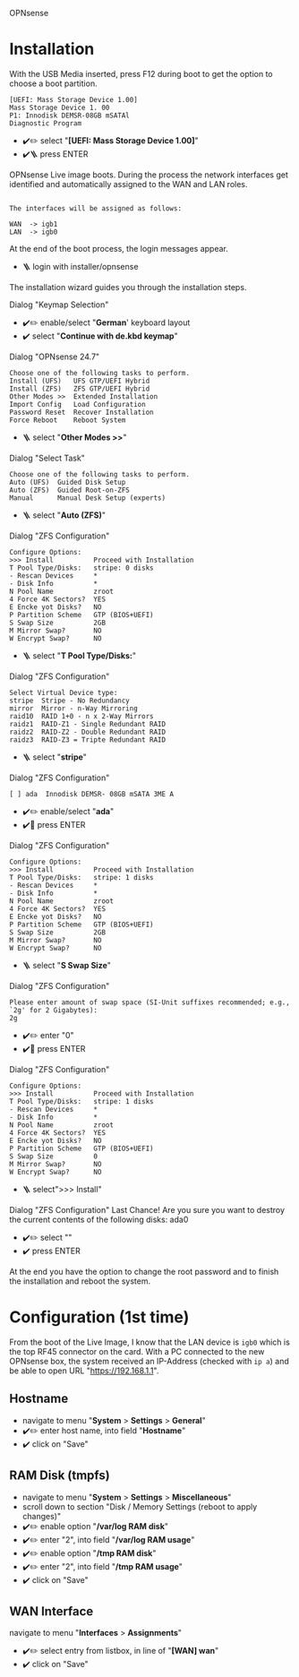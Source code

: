 OPNsense

# Installation

With the USB Media inserted, press F12 during boot to get the option to choose a boot partition.

```code
[UEFI: Mass Storage Device 1.00]
Mass Storage Device 1. 00
P1: Innodisk DEMSR-08GB mSATAl
Diagnostic Program
```

- ✔️✏️ select "**[UEFI: Mass Storage Device 1.00]**"
- ✔️🪜 press ENTER

OPNsense Live image boots. During the process the network interfaces get identified and automatically assigned to the WAN and LAN roles.

```code

The interfaces will be assigned as follows:

WAN  -> igb1
LAN  -> igb0

```

At the end of the boot process, the login messages appear.

- 🪜 login with installer/opnsense

The installation wizard guides you through the installation steps.

Dialog "Keymap Selection"

- ✔️✏️ enable/select  "**German**' keyboard layout
- ✔️ select "**Continue with de.kbd keymap**"

Dialog "OPNsense 24.7"

```code
Choose one of the following tasks to perform.
Install (UFS)   UFS GTP/UEFI Hybrid
Install (ZFS)   ZFS GTP/UEFI Hybrid
Other Modes >>  Extended Installation
Import Config   Load Configuration
Password Reset  Recover Installation
Force Reboot    Reboot System
```

- 🪜 select "**Other Modes >>**"

Dialog "Select Task"

```code
Choose one of the following tasks to perform.
Auto (UFS)  Guided Disk Setup
Auto (ZFS)  Guided Root-on-ZFS
Manual      Manual Desk Setup (experts)
```

- 🪜 select "**Auto (ZFS)**"

Dialog "ZFS Configuration"

```code
Configure Options:
>>> Install          Proceed with Installation
T Pool Type/Disks:   stripe: 0 disks
- Rescan Devices     *
- Disk Info          *
N Pool Name          zroot
4 Force 4K Sectors?  YES
E Encke yot Disks?   NO
P Partition Scheme   GTP (BIOS+UEFI)
S Swap Size          2GB
M Mirror Swap?       NO
W Encrypt Swap?      NO
```

- 🪜 select "**T Pool Type/Disks:**"

Dialog "ZFS Configuration"

```code
Select Virtual Device type:
stripe  Stripe - No Redundancy
mirror  Mirror - n-Way Mirroring
raid10  RAID 1+0 - n x 2-Way Mirrors
raidz1  RAID-Z1 - Single Redundant RAID
raidz2  RAID-Z2 - Double Redundant RAID
raidz3  RAID-Z3 = Tripte Redundant RAID
```

- 🪜 select "**stripe**"

Dialog "ZFS Configuration"

```code
[ ] ada  Innodisk DEMSR- 08GB mSATA 3ME A

```

- ✔️✏️ enable/select "**ada**"
- ✔️🛝 press ENTER

Dialog "ZFS Configuration"

```code
Configure Options:
>>> Install          Proceed with Installation
T Pool Type/Disks:   stripe: 1 disks
- Rescan Devices     *
- Disk Info          *
N Pool Name          zroot
4 Force 4K Sectors?  YES
E Encke yot Disks?   NO
P Partition Scheme   GTP (BIOS+UEFI)
S Swap Size          2GB
M Mirror Swap?       NO
W Encrypt Swap?      NO
```

- 🪜 select "**S Swap Size**"

Dialog "ZFS Configuration"

```code
Please enter amount of swap space (SI-Unit suffixes recommended; e.g., `2g' for 2 Gigabytes):
2g
```

- ✔️✏️ enter "0"
- ✔️🛝 press ENTER

Dialog "ZFS Configuration"

```code
Configure Options:
>>> Install          Proceed with Installation
T Pool Type/Disks:   stripe: 1 disks
- Rescan Devices     *
- Disk Info          *
N Pool Name          zroot
4 Force 4K Sectors?  YES
E Encke yot Disks?   NO
P Partition Scheme   GTP (BIOS+UEFI)
S Swap Size          0
M Mirror Swap?       NO
W Encrypt Swap?      NO
```

- 🪜 select">>> Install"

Dialog "ZFS Configuration"
Last Chance! Are you sure you want to destroy the current contents of the following disks:
ada0

- ✔️✏️ select "<YES>"
- ✔️ press ENTER

At the end you have the option to change the root password and to finish the installation and reboot the system.

# Configuration (1st time)

From the boot of the Live Image, I know that the LAN device is `igb0` which is the top RF45 connector on the card. With a PC connected to the new OPNsense box, the system received an IP-Address (checked with `ip a`) and be able to open URL "https://192.168.1.1".

## Hostname

- navigate to menu "**System** > **Settings** > **General**"
- ✔️✏️ enter host name, into field "**Hostname**"
- ✔️ click on "Save"

## RAM Disk (tmpfs)

- navigate to menu "**System** > **Settings** > **Miscellaneous**"
- scroll down to section "Disk / Memory Settings (reboot to apply changes)"
- ✔️✏️ enable option "**/var/log RAM disk**"
- ✔️✏️ enter "2", into field "**/var/log RAM usage**"
- ✔️✏️ enable option "**/tmp RAM disk**"
- ✔️✏️ enter "2", into field "**/tmp RAM usage**"
- ✔️ click on "Save"

## WAN Interface

 navigate to menu "**Interfaces** > **Assignments**"
- ✔️✏️ select entry from listbox, in line of "**[WAN]    wan**"
- ✔️ click on "Save"

